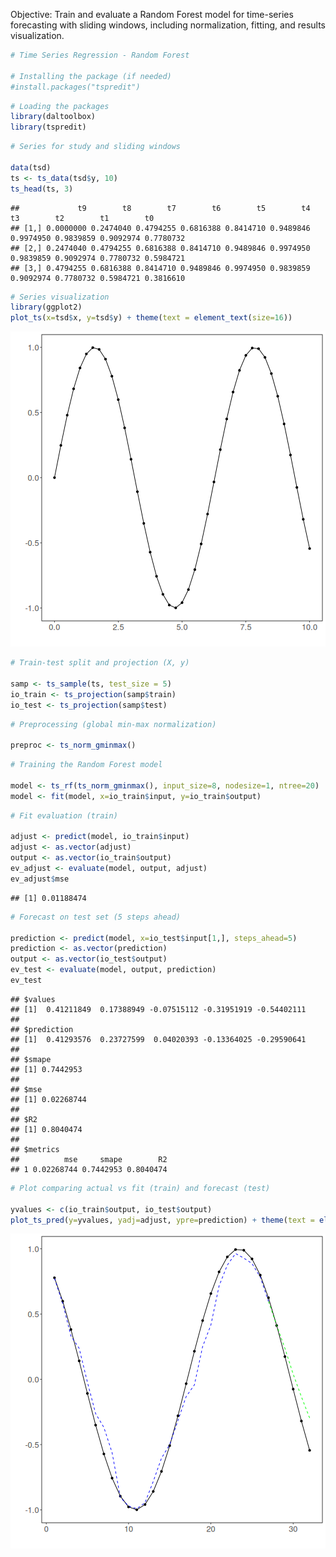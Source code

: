 Objective: Train and evaluate a Random Forest model for time-series forecasting with sliding windows, including normalization, fitting, and results visualization.


``` r
# Time Series Regression - Random Forest

# Installing the package (if needed)
#install.packages("tspredit")
```


``` r
# Loading the packages
library(daltoolbox)
library(tspredit) 
```



``` r
# Series for study and sliding windows

data(tsd)
ts <- ts_data(tsd$y, 10)
ts_head(ts, 3)
```

```
##             t9        t8        t7        t6        t5        t4        t3        t2        t1        t0
## [1,] 0.0000000 0.2474040 0.4794255 0.6816388 0.8414710 0.9489846 0.9974950 0.9839859 0.9092974 0.7780732
## [2,] 0.2474040 0.4794255 0.6816388 0.8414710 0.9489846 0.9974950 0.9839859 0.9092974 0.7780732 0.5984721
## [3,] 0.4794255 0.6816388 0.8414710 0.9489846 0.9974950 0.9839859 0.9092974 0.7780732 0.5984721 0.3816610
```


``` r
# Series visualization
library(ggplot2)
plot_ts(x=tsd$x, y=tsd$y) + theme(text = element_text(size=16))
```

![plot of chunk unnamed-chunk-4](fig/ts_rf/unnamed-chunk-4-1.png)


``` r
# Train-test split and projection (X, y)

samp <- ts_sample(ts, test_size = 5)
io_train <- ts_projection(samp$train)
io_test <- ts_projection(samp$test)
```


``` r
# Preprocessing (global min-max normalization)

preproc <- ts_norm_gminmax()
```


``` r
# Training the Random Forest model

model <- ts_rf(ts_norm_gminmax(), input_size=8, nodesize=1, ntree=20)
model <- fit(model, x=io_train$input, y=io_train$output)
```


``` r
# Fit evaluation (train)

adjust <- predict(model, io_train$input)
adjust <- as.vector(adjust)
output <- as.vector(io_train$output)
ev_adjust <- evaluate(model, output, adjust)
ev_adjust$mse
```

```
## [1] 0.01188474
```


``` r
# Forecast on test set (5 steps ahead)

prediction <- predict(model, x=io_test$input[1,], steps_ahead=5)
prediction <- as.vector(prediction)
output <- as.vector(io_test$output)
ev_test <- evaluate(model, output, prediction)
ev_test
```

```
## $values
## [1]  0.41211849  0.17388949 -0.07515112 -0.31951919 -0.54402111
## 
## $prediction
## [1]  0.41293576  0.23727599  0.04020393 -0.13364025 -0.29590641
## 
## $smape
## [1] 0.7442953
## 
## $mse
## [1] 0.02268744
## 
## $R2
## [1] 0.8040474
## 
## $metrics
##          mse     smape        R2
## 1 0.02268744 0.7442953 0.8040474
```


``` r
# Plot comparing actual vs fit (train) and forecast (test)

yvalues <- c(io_train$output, io_test$output)
plot_ts_pred(y=yvalues, yadj=adjust, ypre=prediction) + theme(text = element_text(size=16))
```

![plot of chunk unnamed-chunk-10](fig/ts_rf/unnamed-chunk-10-1.png)

